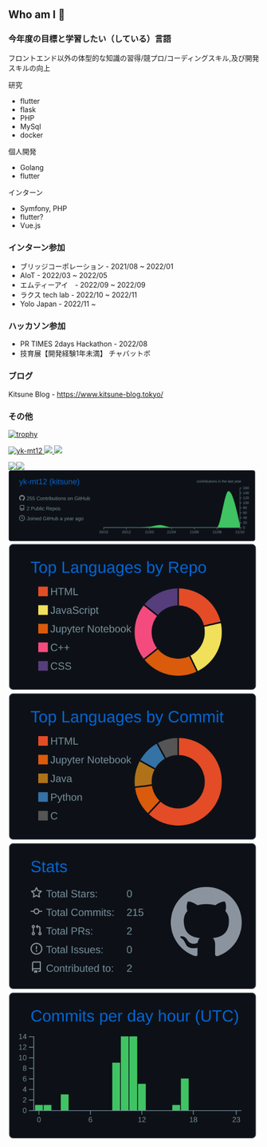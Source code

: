 ## Who am I 🤔  
  
### 今年度の目標と学習したい（している）言語
フロントエンド以外の体型的な知識の習得/競プロ/コーディングスキル,及び開発スキルの向上  

研究
- flutter
- flask
- PHP
- MySql
- docker

個人開発
- Golang
- flutter

インターン
- Symfony, PHP
- flutter?
- Vue.js

### インターン参加  
- ブリッジコーポレーション - 2021/08 ~ 2022/01
- AIoT - 2022/03 ~ 2022/05
- エムティーアイ　- 2022/09 ~ 2022/09
- ラクス tech lab - 2022/10 ~ 2022/11
- Yolo Japan - 2022/11 ~ 

### ハッカソン参加
- PR TIMES 2days Hackathon - 2022/08
- 技育展【開発経験1年未満】 チャバットボ 
  
### ブログ  
Kitsune Blog - https://www.kitsune-blog.tokyo/
  
### その他
[![trophy](https://github-profile-trophy.vercel.app/?username=yk-mt12&theme=onedark)](https://github.com/ryo-ma/github-profile-trophy)




<p align="left"> 
  <a href="https://github.com/yk-mt12/yk-mt12/">
    <img src="https://komarev.com/ghpvc/?username=yk-mt12" alt="yk-mt12" />
  </a>
  <a href="http://twitter.com/kitsune_yk">
    <img height="20" src="https://img.shields.io/twitter/follow/kitsune_yk?label=twitter&style=social" />
  </a>
  <a href="https://www.youtube.com/channel/UCda09m8gx2U4zGPufhloPag">
    <img height="20" src="https://img.shields.io/youtube/channel/views/UCda09m8gx2U4zGPufhloPag?label=youtube&style=social" />
  </a>
</p>


<a href="https://github.com/anuraghazra/github-readme-stats">
  <img align="left" src="https://github-readme-stats.vercel.app/api/top-langs/?username=yk-mt12&show_icons=true&theme=tokyonight&count_private=true" />
</a>
<a href="https://github.com/anuraghazra/github-readme-stats">
  <img align="left" src="https://github-readme-stats.vercel.app/api?username=yk-mt12&count_private=true&show_icons=true&theme=tokyonight&line_height=40" />
</a>

[![](https://raw.githubusercontent.com/yk-mt12/yk-mt12/main/profile-summary-card-output/github_dark/0-profile-details.svg)](https://github.com/vn7n24fzkq/github-profile-summary-cards)
[![](https://raw.githubusercontent.com/yk-mt12/yk-mt12/main/profile-summary-card-output/github_dark/1-repos-per-language.svg)](https://github.com/vn7n24fzkq/github-profile-summary-cards) 
[![](https://raw.githubusercontent.com/yk-mt12/yk-mt12/main/profile-summary-card-output/github_dark/2-most-commit-language.svg)](https://github.com/vn7n24fzkq/github-profile-summary-cards)
[![](https://raw.githubusercontent.com/yk-mt12/yk-mt12/main/profile-summary-card-output/github_dark/3-stats.svg)](https://github.com/vn7n24fzkq/github-profile-summary-cards)
[![](https://raw.githubusercontent.com/yk-mt12/yk-mt12/main/profile-summary-card-output/github_dark/4-productive-time.svg)](https://github.com/vn7n24fzkq/github-profile-summary-cards)


